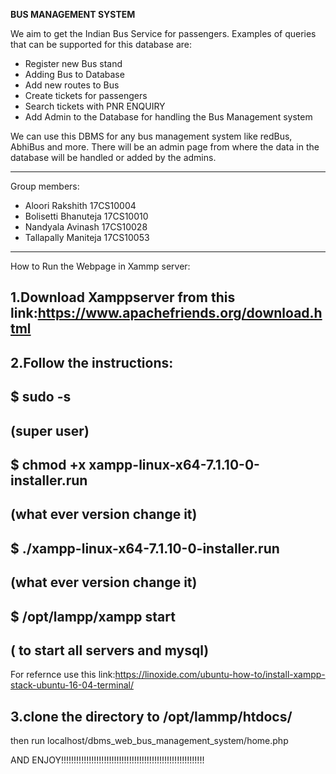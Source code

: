 **BUS MANAGEMENT SYSTEM**

We aim to get the Indian Bus Service for passengers.
Examples of queries that can be supported for this database are:

- Register new Bus stand
- Adding Bus to Database
- Add new routes to Bus
- Create tickets for passengers
- Search tickets with PNR ENQUIRY
- Add Admin to the Database for handling the Bus Management system

We can use this DBMS for any bus management system like redBus, AbhiBus and more.
There will be an admin page from where the data in the database will be handled
or added by the admins.

---


Group members:

- Aloori Rakshith 17CS10004
- Bolisetti Bhanuteja 17CS10010
- Nandyala Avinash 17CS10028
- Tallapally Maniteja 17CS10053

---

How to Run the Webpage in Xammp server:

1.Download Xamppserver from this link:https://www.apachefriends.org/download.html
---------------------------------------------------------------------------------

2.Follow the instructions:
---------------------------------------------------------------------------------
$ sudo -s
--
(super user)
--
$ chmod +x xampp-linux-x64-7.1.10-0-installer.run 
--
(what ever version change it)
--
$ ./xampp-linux-x64-7.1.10-0-installer.run
--
(what ever version change it)
--
$ /opt/lampp/xampp start
--
( to start all servers and mysql)
--

For refernce use this link:https://linoxide.com/ubuntu-how-to/install-xampp-stack-ubuntu-16-04-terminal/

3.clone the directory to /opt/lammp/htdocs/
----------------------------------------------------------------------------------
then run localhost/dbms_web_bus_management_system/home.php


AND ENJOY!!!!!!!!!!!!!!!!!!!!!!!!!!!!!!!!!!!!!!!!!!!!!!!!!!!!!!!!!







